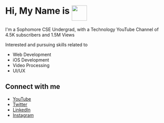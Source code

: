 # Hi, My Name is <img src="https://lh3.googleusercontent.com/proxy/ZO1xiG9Vyi2fEeGVx6upo_pbyjdnqI8LnvQ5V2aBKYjYsGfMchf-ojlozrsC1BjeJDijsuBv9zjWS1UdpVE" width ="48" height= "48" style="vertical-align:top">



I'm a Sophomore CSE Undergrad, with a Technology YouTube Channel of 4.5K subscribers and 1.5M Views

Interested and pursuing skills related to
 - Web Development
 - iOS Development
 - Video Processing
 - UI/UX

## Connect with me
- [YouTube](www.youtube.com/kdcloudy)
- [Twitter](www.twitter.com/kdcloudy)
- [LinkedIn](www.linkedin.com/in/kdcloudy)
- [Instagram](www.instagram.com/kdcloudy)
